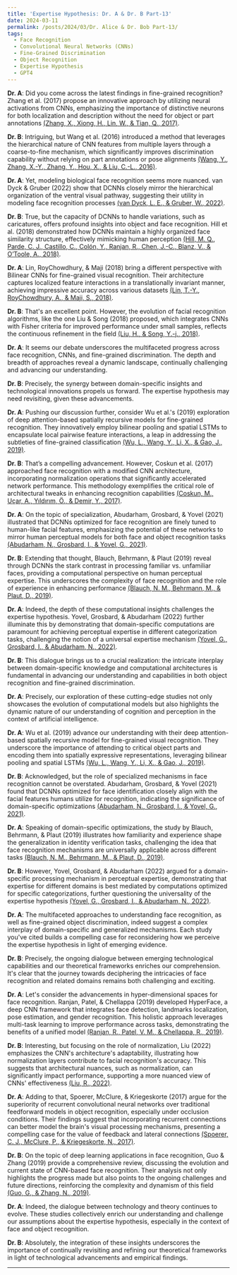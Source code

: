 ```yaml
---
title: 'Expertise Hypothesis: Dr. A & Dr. B Part-13'
date: 2024-03-11
permalink: /posts/2024/03/Dr. Alice & Dr. Bob Part-13/
tags:
  - Face Recognition
  - Convolutional Neural Networks (CNNs)
  - Fine-Grained Discrimination
  - Object Recognition
  - Expertise Hypothesis
  - GPT4
---
```


**Dr. A**: Did you come across the latest findings in fine-grained recognition? Zhang et al. (2017) propose an innovative approach by utilizing neural activations from CNNs, emphasizing the importance of distinctive neurons for both localization and description without the need for object or part annotations [(Zhang, X., Xiong, H., Lin, W., & Tian, Q., 2017)](https://consensus.app/papers/picking-activations-finegrained-recognition-zhang/2f1e3b2850ec5c9cb1b8891693a87902/?utm_source=chatgpt).

**Dr. B**: Intriguing, but Wang et al. (2016) introduced a method that leverages the hierarchical nature of CNN features from multiple layers through a coarse-to-fine mechanism, which significantly improves discrimination capability without relying on part annotations or pose alignments [(Wang, Y., Zhang, X.-Y., Zhang, Y., Hou, X., & Liu, C.-L., 2016)](https://consensus.app/papers/exploiting-coarsetofine-mechanism-finegrained-wang/1f80250312bb55acb4c6b5927c38a83a/?utm_source=chatgpt).

**Dr. A**: Yet, modeling biological face recognition seems more nuanced. van Dyck & Gruber (2022) show that DCNNs closely mirror the hierarchical organization of the ventral visual pathway, suggesting their utility in modeling face recognition processes [(van Dyck, L. E., & Gruber, W., 2022)](https://consensus.app/papers/modeling-biological-face-recognition-deep-convolutional-dyck/a3dce942b1c35763b0f3220b8d08d48a/?utm_source=chatgpt).

**Dr. B**: True, but the capacity of DCNNs to handle variations, such as caricatures, offers profound insights into object and face recognition. Hill et al. (2018) demonstrated how DCNNs maintain a highly organized face similarity structure, effectively mimicking human perception [(Hill, M. Q., Parde, C. J., Castillo, C., Colón, Y., Ranjan, R., Chen, J.-C., Blanz, V., & O’Toole, A., 2018)](https://consensus.app/papers/networks-face-caricature-hill/ebe24e0c35315eedaa2d0d178eadde67/?utm_source=chatgpt).

**Dr. A**: Lin, RoyChowdhury, & Maji (2018) bring a different perspective with Bilinear CNNs for fine-grained visual recognition. Their architecture captures localized feature interactions in a translationally invariant manner, achieving impressive accuracy across various datasets [(Lin, T.-Y., RoyChowdhury, A., & Maji, S., 2018)](https://consensus.app/papers/bilinear-convolutional-neural-networks-finegrained-lin/1694e262a91159c892bd916f9a388b88/?utm_source=chatgpt).

**Dr. B**: That's an excellent point. However, the evolution of facial recognition algorithms, like the one Liu & Song (2018) proposed, which integrates CNNs with Fisher criteria for improved performance under small samples, reflects the continuous refinement in the field [(Liu, H., & Song, Y.-j., 2018)](https://consensus.app/papers/research-face-recognition-algorithm-based-convolution-hui/51b782e892f455ed91738b59b0203d89/?utm_source=chatgpt).

**Dr. A**: It seems our debate underscores the multifaceted progress across face recognition, CNNs, and fine-grained discrimination. The depth and breadth of approaches reveal a dynamic landscape, continually challenging and advancing our understanding.

**Dr. B**: Precisely, the synergy between domain-specific insights and technological innovations propels us forward. The expertise hypothesis may need revisiting, given these advancements.

**Dr. A**: Pushing our discussion further, consider Wu et al.'s (2019) exploration of deep attention-based spatially recursive models for fine-grained recognition. They innovatively employ bilinear pooling and spatial LSTMs to encapsulate local pairwise feature interactions, a leap in addressing the subtleties of fine-grained classification [(Wu, L., Wang, Y., Li, X., & Gao, J., 2019)](https://consensus.app/papers/deep-attentionbased-spatially-recursive-networks-wu/c72bf3e1b23a5d81b4572bfd7e1fb282/?utm_source=chatgpt).

**Dr. B**: That’s a compelling advancement. However, Coskun et al. (2017) approached face recognition with a modified CNN architecture, incorporating normalization operations that significantly accelerated network performance. This methodology exemplifies the critical role of architectural tweaks in enhancing recognition capabilities [(Coskun, M., Uçar, A., Yıldırım, Ö., & Demir, Y., 2017)](https://consensus.app/papers/face-recognition-based-network-coskun/84a02385b6365c53927b4a23c6bc57ae/?utm_source=chatgpt).

**Dr. A**: On the topic of specialization, Abudarham, Grosbard, & Yovel (2021) illustrated that DCNNs optimized for face recognition are finely tuned to human-like facial features, emphasizing the potential of these networks to mirror human perceptual models for both face and object recognition tasks [(Abudarham, N., Grosbard, I., & Yovel, G., 2021)](https://consensus.app/papers/face-recognition-depends-specialized-mechanisms-tuned-abudarham/f6f04c6df9f05aa6b7d5c0dbb20a539a/?utm_source=chatgpt).

**Dr. B**: Extending that thought, Blauch, Behrmann, & Plaut (2019) reveal through DCNNs the stark contrast in processing familiar vs. unfamiliar faces, providing a computational perspective on human perceptual expertise. This underscores the complexity of face recognition and the role of experience in enhancing performance [(Blauch, N. M., Behrmann, M., & Plaut, D., 2019)](https://consensus.app/papers/insights-expertise-face-recognition-blauch/fb2da7d236225fcfadb09b98744fcf28/?utm_source=chatgpt).

**Dr. A**: Indeed, the depth of these computational insights challenges the expertise hypothesis. Yovel, Grosbard, & Abudarham (2022) further illuminate this by demonstrating that domain-specific computations are paramount for achieving perceptual expertise in different categorization tasks, challenging the notion of a universal expertise mechanism [(Yovel, G., Grosbard, I., & Abudarham, N., 2022)](https://consensus.app/papers/deep-learning-models-expertise-support-domainspecific-yovel/8134d9b8241d56a1b6b844b193795ff3/?utm_source=chatgpt).

**Dr. B**: This dialogue brings us to a crucial realization: the intricate interplay between domain-specific knowledge and computational architectures is fundamental in advancing our understanding and capabilities in both object recognition and fine-grained discrimination.

**Dr. A**: Precisely, our exploration of these cutting-edge studies not only showcases the evolution of computational models but also highlights the dynamic nature of our understanding of cognition and perception in the context of artificial intelligence.

**Dr. A**: Wu et al. (2019) advance our understanding with their deep attention-based spatially recursive model for fine-grained visual recognition. They underscore the importance of attending to critical object parts and encoding them into spatially expressive representations, leveraging bilinear pooling and spatial LSTMs [(Wu, L., Wang, Y., Li, X., & Gao, J., 2019)](https://consensus.app/papers/deep-attentionbased-spatially-recursive-networks-wu/c72bf3e1b23a5d81b4572bfd7e1fb282/?utm_source=chatgpt).

**Dr. B**: Acknowledged, but the role of specialized mechanisms in face recognition cannot be overstated. Abudarham, Grosbard, & Yovel (2021) found that DCNNs optimized for face identification closely align with the facial features humans utilize for recognition, indicating the significance of domain-specific optimizations [(Abudarham, N., Grosbard, I., & Yovel, G., 2021)](https://consensus.app/papers/face-recognition-depends-specialized-mechanisms-tuned-abudarham/f6f04c6df9f05aa6b7d5c0dbb20a539a/?utm_source=chatgpt).

**Dr. A**: Speaking of domain-specific optimizations, the study by Blauch, Behrmann, & Plaut (2019) illustrates how familiarity and experience shape the generalization in identity verification tasks, challenging the idea that face recognition mechanisms are universally applicable across different tasks [(Blauch, N. M., Behrmann, M., & Plaut, D., 2019)](https://consensus.app/papers/insights-expertise-face-recognition-blauch/fb2da7d236225fcfadb09b98744fcf28/?utm_source=chatgpt).

**Dr. B**: However, Yovel, Grosbard, & Abudarham (2022) argued for a domain-specific processing mechanism in perceptual expertise, demonstrating that expertise for different domains is best mediated by computations optimized for specific categorizations, further questioning the universality of the expertise hypothesis [(Yovel, G., Grosbard, I., & Abudarham, N., 2022)](https://consensus.app/papers/deep-learning-models-expertise-support-domainspecific-yovel/8134d9b8241d56a1b6b844b193795ff3/?utm_source=chatgpt).

**Dr. A**: The multifaceted approaches to understanding face recognition, as well as fine-grained object discrimination, indeed suggest a complex interplay of domain-specific and generalized mechanisms. Each study you've cited builds a compelling case for reconsidering how we perceive the expertise hypothesis in light of emerging evidence.

**Dr. B**: Precisely, the ongoing dialogue between emerging technological capabilities and our theoretical frameworks enriches our comprehension. It's clear that the journey towards deciphering the intricacies of face recognition and related domains remains both challenging and exciting.

**Dr. A**: Let's consider the advancements in hyper-dimensional spaces for face recognition. Ranjan, Patel, & Chellappa (2019) developed HyperFace, a deep CNN framework that integrates face detection, landmarks localization, pose estimation, and gender recognition. This holistic approach leverages multi-task learning to improve performance across tasks, demonstrating the benefits of a unified model [(Ranjan, R., Patel, V. M., & Chellappa, R., 2019)](https://consensus.app/papers/hyperface-deep-multitask-learning-framework-face-ranjan/4313840ba7d25d05a935da9b25a0bc20/?utm_source=chatgpt).

**Dr. B**: Interesting, but focusing on the role of normalization, Liu (2022) emphasizes the CNN's architecture's adaptability, illustrating how normalization layers contribute to facial recognition's accuracy. This suggests that architectural nuances, such as normalization, can significantly impact performance, supporting a more nuanced view of CNNs' effectiveness [(Liu, R., 2022)](https://consensus.app/papers/face-recognition-based-convolutional-neural-networks-liu/d166d5a798145a31805a90854e557b51/?utm_source=chatgpt).

**Dr. A**: Adding to that, Spoerer, McClure, & Kriegeskorte (2017) argue for the superiority of recurrent convolutional neural networks over traditional feedforward models in object recognition, especially under occlusion conditions. Their findings suggest that incorporating recurrent connections can better model the brain's visual processing mechanisms, presenting a compelling case for the value of feedback and lateral connections [(Spoerer, C. J., McClure, P., & Kriegeskorte, N., 2017)](https://consensus.app/papers/recurrent-convolutional-neural-networks-better-model-spoerer/135eafb5abca56848294d8a012eba19e/?utm_source=chatgpt).

**Dr. B**: On the topic of deep learning applications in face recognition, Guo & Zhang (2019) provide a comprehensive review, discussing the evolution and current state of CNN-based face recognition. Their analysis not only highlights the progress made but also points to the ongoing challenges and future directions, reinforcing the complexity and dynamism of this field [(Guo, G., & Zhang, N., 2019)](https://consensus.app/papers/survey-deep-learning-based-face-recognition-guo/ca693e6feabc5eddaf1b8d632aa4ec46/?utm_source=chatgpt).

**Dr. A**: Indeed, the dialogue between technology and theory continues to evolve. These studies collectively enrich our understanding and challenge our assumptions about the expertise hypothesis, especially in the context of face and object recognition.

**Dr. B**: Absolutely, the integration of these insights underscores the importance of continually revisiting and refining our theoretical frameworks in light of technological advancements and empirical findings.

---
